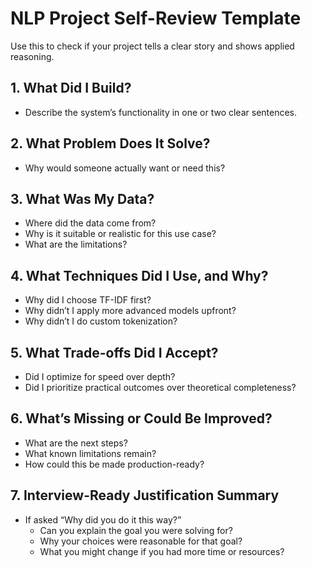 # NLP Project Self-Review Template

Use this to check if your project tells a clear story and shows applied reasoning.

## 1. What Did I Build?
- Describe the system’s functionality in one or two clear sentences.

## 2. What Problem Does It Solve?
- Why would someone actually want or need this?

## 3. What Was My Data?
- Where did the data come from?
- Why is it suitable or realistic for this use case?
- What are the limitations?

## 4. What Techniques Did I Use, and Why?
- Why did I choose TF-IDF first?
- Why didn’t I apply more advanced models upfront?
- Why didn’t I do custom tokenization?

## 5. What Trade-offs Did I Accept?
- Did I optimize for speed over depth?
- Did I prioritize practical outcomes over theoretical completeness?

## 6. What’s Missing or Could Be Improved?
- What are the next steps?
- What known limitations remain?
- How could this be made production-ready?

## 7. Interview-Ready Justification Summary
- If asked “Why did you do it this way?”
  - Can you explain the goal you were solving for?
  - Why your choices were reasonable for that goal?
  - What you might change if you had more time or resources?
